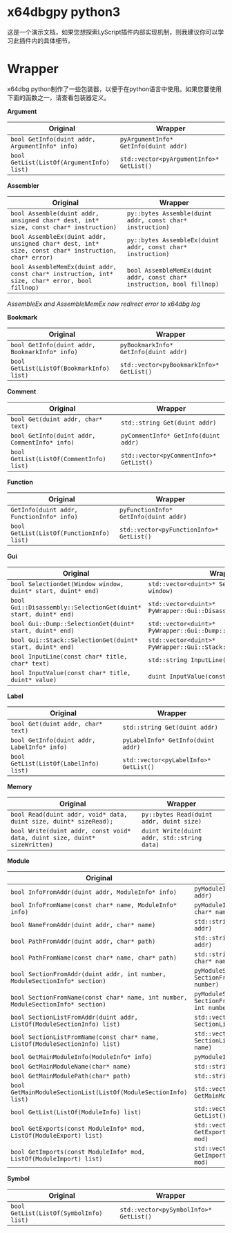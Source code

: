# x64dbgpy python3

这是一个演示文档，如果您想探索LyScript插件内部实现机制，则我建议你可以学习此插件内的具体细节。

# Wrapper

x64dbg python制作了一些包装器，以便于在python语言中使用。如果您要使用下面的函数之一，请查看包装器定义。

**Argument**

| Original                                       | Wrapper                                     |
| ---------------------------------------------- | ------------------------------------------- |
| `bool GetInfo(duint addr, ArgumentInfo* info)` | `pyArgumentInfo* GetInfo(duint addr)`       |
| `bool GetList(ListOf(ArgumentInfo) list)`      | `std::vector<pyArgumentInfo>* GetList()`    |

**Assembler**

| Original                                                                             | Wrapper                                                   |
| ------------------------------------------------------------------------------------ | --------------------------------------------------------- |
| `bool Assemble(duint addr, unsigned char* dest, int* size, const char* instruction)` | `py::bytes Assemble(duint addr, const char* instruction)` |
| `bool AssembleEx(duint addr, unsigned char* dest, int* size, const char* instruction, char* error)` | `py::bytes AssembleEx(duint addr, const char* instruction)` |
| `bool AssembleMemEx(duint addr, const char* instruction, int* size, char* error, bool fillnop)` | `bool AssembleMemEx(duint addr, const char* instruction, bool fillnop)` |

*AssembleEx and AssembleMemEx now redirect error to x64dbg log*

**Bookmark**

| Original                                       | Wrapper                                     |
| ---------------------------------------------- | ------------------------------------------- |
| `bool GetInfo(duint addr, BookmarkInfo* info)` | `pyBookmarkInfo* GetInfo(duint addr)`       |
| `bool GetList(ListOf(BookmarkInfo) list)`      | `std::vector<pyBookmarkInfo>* GetList()`    |

**Comment**

| Original                                       | Wrapper                                     |
| ---------------------------------------------- | ------------------------------------------- |
| `bool Get(duint addr, char* text)`             | `std::string Get(duint addr)`               |
| `bool GetInfo(duint addr, CommentInfo* info)`  | `pyCommentInfo* GetInfo(duint addr)`        |
| `bool GetList(ListOf(CommentInfo) list)`       | `std::vector<pyCommentInfo>* GetList()`     |

**Function**

| Original                                       | Wrapper                                     |
| ---------------------------------------------- | ------------------------------------------- |
| `GetInfo(duint addr, FunctionInfo* info)`      | `pyFunctionInfo* GetInfo(duint addr)`       |
| `bool GetList(ListOf(FunctionInfo) list)`      | `std::vector<pyFunctionInfo>* GetList()`    |

**Gui**

| Original                                       | Wrapper                                     |
| ---------------------------------------------- | ------------------------------------------- |
| `bool SelectionGet(Window window, duint* start, duint* end)` | `std::vector<duint>* SelectionGet(Window window)`|
| `bool Gui::Disassembly::SelectionGet(duint* start, duint* end)` | `std::vector<duint>* PyWrapper::Gui::Disassembly::SelectionGet()`|
| `bool Gui::Dump::SelectionGet(duint* start, duint* end)` | `std::vector<duint>* PyWrapper::Gui::Dump::SelectionGet()`|
| `bool Gui::Stack::SelectionGet(duint* start, duint* end)` | `std::vector<duint>* PyWrapper::Gui::Stack::SelectionGet()`|
| `bool InputLine(const char* title, char* text)`| `std::string InputLine(const char* title)`  |
| `bool InputValue(const char* title, duint* value)` | `duint InputValue(const char* title)`   |


**Label**

| Original                                       | Wrapper                                     |
| ---------------------------------------------- | ------------------------------------------- |
| `bool Get(duint addr, char* text)`             | `std::string Get(duint addr)`               |
| `bool GetInfo(duint addr, LabelInfo* info)`    | `pyLabelInfo* GetInfo(duint addr)`          |
| `bool GetList(ListOf(LabelInfo) list)`         | `std::vector<pyLabelInfo>* GetList()`       |


**Memory**

| Original                                                                     | Wrapper                                     |
| ---------------------------------------------------------------------------- | ------------------------------------------- |
| `bool Read(duint addr, void* data, duint size, duint* sizeRead);`            | `py::bytes Read(duint addr, duint size)`    |
| `bool Write(duint addr, const void* data, duint size, duint* sizeWritten)`   | `duint Write(duint addr, std::string data)` |


**Module**

| Original                                                | Wrapper                                        |
| --------------------------------------------------------| ---------------------------------------------- |
| `bool InfoFromAddr(duint addr, ModuleInfo* info)`       | `pyModuleInfo* InfoFromAddr(duint addr)`       |
| `bool InfoFromName(const char* name, ModuleInfo* info)` | `pyModuleInfo* InfoFromName(const char* name)` |
| `bool NameFromAddr(duint addr, char* name)`             | `std::string NameFromAddr(duint addr)`         |
| `bool PathFromAddr(duint addr, char* path)`             | `std::string PathFromAddr(duint addr)`         |
| `bool PathFromName(const char* name, char* path)`       | `std::string PathFromName(const char* name)`   |
| `bool SectionFromAddr(duint addr, int number, ModuleSectionInfo* section)` | `pyModuleSectionInfo* SectionFromAddr(duint addr, int number)`   |
| `bool SectionFromName(const char* name, int number, ModuleSectionInfo* section)` | `pyModuleSectionInfo* SectionFromName(const char* name, int number)` |
| `bool SectionListFromAddr(duint addr, ListOf(ModuleSectionInfo) list)` | `std::vector<pyModuleSectionInfo>* SectionListFromAddr(duint addr)`  |
| `bool SectionListFromName(const char* name, ListOf(ModuleSectionInfo) list)` | `std::vector<pyModuleSectionInfo>* SectionListFromName(const char* name)` |
| `bool GetMainModuleInfo(ModuleInfo* info)`              | `pyModuleInfo* GetMainModuleInfo()`            |
| `bool GetMainModuleName(char* name)`                    | `std::string GetMainModuleName()`              |
| `bool GetMainModulePath(char* path)`                    | `std::string GetMainModulePath()`              |
| `bool GetMainModuleSectionList(ListOf(ModuleSectionInfo) list)` | `std::vector<pyModuleSectionInfo>* GetMainModuleSectionList()` |
| `bool GetList(ListOf(ModuleInfo) list)`                 | `std::vector<pyModuleInfo>* GetList()`         |
| `bool GetExports(const ModuleInfo* mod, ListOf(ModuleExport) list)` | `std::vector<pyModuleExport>* GetExports(const pyModuleInfo* mod)` |
| `bool GetImports(const ModuleInfo* mod, ListOf(ModuleImport) list)` | `std::vector<pyModuleImport>* GetImports(const pyModuleInfo* mod)` |

**Symbol**

| Original                                       | Wrapper                                     |
| ---------------------------------------------- | ------------------------------------------- |
| `bool GetList(ListOf(SymbolInfo) list)`        | `std::vector<pySymbolInfo>* GetList()`      |
